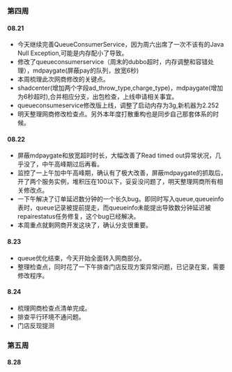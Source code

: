 ### 第四周

#### 08.21

* 今天继续完善QueueConsumerService，因为周六出席了一次不该有的Java Null Exception,可能是内存配小了导致。
* 修改了queueconsumerservice（周末的dubbo超时，内存调整和容错处理），mdpaygate(屏蔽pay的队列，放宽6秒)
* 本周梳理此次网商修改的关键点。
* shadcenter(增加两个字段ad_throw_type,charge_type)，mdpaygate(增加为6秒超时),合并相应分支，出包检查，上线申请相关事宜。
* queueconsumeservice修改版上线，调整了启动内存为3g,新机器为2.252
* 明天整理网商修改检查点。另外本年度打散重构也是同步自己那套体系的时候。
#### 08.22
* 屏蔽mdpaygate和放宽超时时长，大幅改善了Read timed out异常状况，几乎没了，中午高峰期过后再看。
* 监控了一上午加中午高峰期，确认有了极大改善，屏蔽mdpaygate的抓取后，开了两个服务实例，堆积压在100以下，妥妥没问题了，明天整理网商所有相关修改点。
* 一下午解决了订单延迟数分钟的一个长久bug。即同时写入queue,queueinfo表时，queue记录被提前提走，而queueinfo未能提出导致数分钟延迟被repairestatus任务修复，这个bug已经解决。
* 本周重点就剩网商开发这块了，确认分支很重要。

#### 8.23

* queue优化结束，今天开始全面转入网商部分。
* 整理检查点，同时花了一下午排查门店反现方案异常问题，已记录在案，需要修改程序。

#### 8.24

* 梳理网商检查点清单完成。
* 排查平行环境不通问题。
* 门店反现提测

### 第五周

#### 8.28
